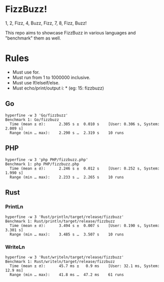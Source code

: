 # FizzBuzz!
1, 2, Fizz, 4, Buzz, Fizz, 7, 8, Fizz, Buzz!

This repo aims to showcase FizzBuzz in various languages and "benchmark" them as well.

# Rules
* Must use for.
* Must run from 1 to 1000000 inclusive.
* Must use If/elseif/else.
* Must echo/print/output i: * (eg: 15: fizzbuzz)

## Go
```
hyperfine -w 3 'Go/fizzbuzz'
Benchmark 1: Go/fizzbuzz
  Time (mean ± σ):      2.305 s ±  0.010 s    [User: 0.306 s, System: 2.009 s]
  Range (min … max):    2.290 s …  2.319 s    10 runs
```

## PHP
```
hyperfine -w 3 'php PHP/fizzbuzz.php'
Benchmark 1: php PHP/fizzbuzz.php
  Time (mean ± σ):      2.246 s ±  0.012 s    [User: 0.252 s, System: 1.990 s]
  Range (min … max):    2.233 s …  2.265 s    10 runs
```

## Rust
### PrintLn
```
hyperfine -w 3 'Rust/println/target/release/fizzbuzz'
Benchmark 1: Rust/println/target/release/fizzbuzz
  Time (mean ± σ):      3.494 s ±  0.007 s    [User: 0.190 s, System: 3.301 s]
  Range (min … max):    3.485 s …  3.507 s    10 runs
```

### WriteLn
```
hyperfine -w 3 'Rust/writeln/target/release/fizzbuzz'
Benchmark 1: Rust/writeln/target/release/fizzbuzz
  Time (mean ± σ):      45.7 ms ±   0.9 ms    [User: 32.1 ms, System: 12.9 ms]
  Range (min … max):    41.8 ms …  47.2 ms    61 runs
```

